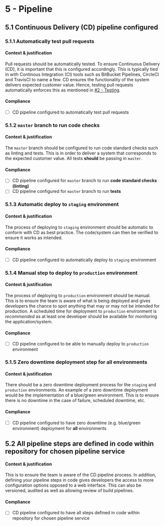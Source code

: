 # 5 - Pipeline

## 5.1 Continuous Delivery (CD) pipeline configured

### 5.1.1 Automatically test pull requests

#### Context & justification

Pull requests should be automatically tested. To ensure Continuous Delivery (CD), it is important that this is configured accordingly. This is typically tied in with Continous Integration (CI) tools such as BitBucket Pipelines, CircleCI and TravisCI to name a few. CD ensures the functionality of the system delivers expected customer value. Hence, testing pull requests automatically enforces this as mentioned in [#2 - Testing](02-testing.md).

#### Compliance

* [ ] CD pipeline configured to automatically test pull requests

### 5.1.2 `master` branch to run code checks

#### Context & justification

The `master` branch should be configured to run code standard checks such as linting and tests. This is in order to deliver a system that corresponds to the expected customer value. All tests **should** be passing in `master`. 

#### Compliance

* [ ] CD pipeline configured for `master` branch to run **code standard checks (linting)**
* [ ] CD pipeline configured for `master` branch to run **tests**

### 5.1.3 Automatic deploy to `staging` environment

#### Context & justification

The process of deploying to `staging` environment should be automatic to conform with CD as best practice. The code/system can then be verified to ensure it works as intended. 

#### Compliance

* [ ] CD pipeline configured to automatically deploy to `staging` environment

### 5.1.4 Manual step to deploy to `production` environment

#### Context & justification

The process of deploying to `production` environment should be manual. This is to ensure the team is aware of what is being deployed and gives developers the chance to spot anything that may or may not be intended for production. A scheduled time for deployment to `production` environment is _recommended_ as at least one developer should be available for monitoring the application/system.

#### Compliance

* [ ] CD pipeline configured to be able to manually deploy to `production` environment

### 5.1.5 Zero downtime deployment step for **all** environments

#### Context & justification

There should be a zero downtime deployment process for the `staging` and `production` environments. An example of a zero downtime deployment would be the implementation of a blue/green environment. This is to ensure there is no downtime in the case of failure, scheduled downtime, etc.

#### Compliance

* [ ] CD pipeline configured to have zero downtime (e.g. blue/green environment) deployment for **all** environments

## 5.2 All pipeline steps are defined in code within repository for chosen pipeline service

#### Context & justification

This is to ensure the team is aware of the CD pipeline process. In addition, defining your pipeline steps in code gives developers the access to more configuration options opposed to a web interface. This can also be versioned, audited as well as allowing review of build pipelines.

#### Compliance

* [ ] CD pipeline configured to have all steps defined in code within repository for chosen pipeline service